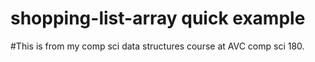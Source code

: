 # shopping-list-array quick example
#This is from my comp sci data structures course at AVC comp sci 180.
